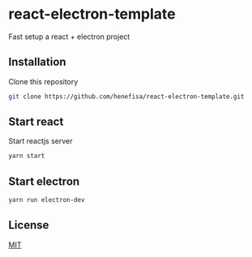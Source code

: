 # react-electron-template
Fast setup a react + electron project
## Installation
Clone this repository
```bash
git clone https://github.com/henefisa/react-electron-template.git
```

## Start react
Start reactjs server
```bash
yarn start
```

## Start electron
```bash
yarn run electron-dev
```

## License
[MIT](https://choosealicense.com/licenses/mit/)
